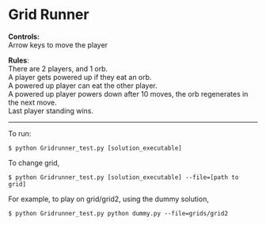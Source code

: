 # Grid Runner
**Controls:** \
Arrow keys to move the player

**Rules**: \
There are 2 players, and 1 orb. \
A player gets powered up if they eat an orb. \
A powered up player can eat the other player. \
A powered up player powers down after 10 moves, the orb regenerates in the next move. \
Last player standing wins.

----

To run:
```
$ python Gridrunner_test.py [solution_executable]
```
To change grid,
```
$ python Gridrunner_test.py [solution_executable] --file=[path to grid]
```
For example, to play on grid/grid2, using the dummy solution,
```
$ python Gridrunner_test.py python dummy.py --file=grids/grid2
```

